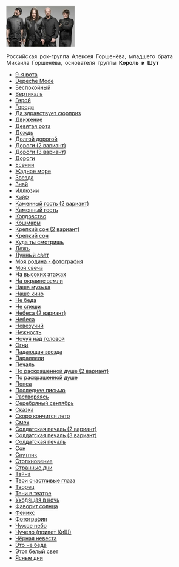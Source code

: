 ![](kukryniksy.jpg)

Российская рок-группа Алексея Горшенёва, младшего брата Михаила Горшенёва, основателя группы **Король и Шут**

* [9-я рота](9-я%20рота)
* [Depeche Mode](Depeche%20Mode)
* [Беспокойный](Беспокойный)
* [Вертикаль](Вертикаль)
* [Герой](Герой)
* [Города](Города)
* [Да здравствует сюрприз](Да%20здравствует%20сюрприз)
* [Движение](Движение)
* [Девятая рота](Девятая%20рота)
* [Дождь](Дождь)
* [Долгой дорогой](Долгой%20дорогой)
* [Дороги (2 вариант)](Дороги%20(2%20вариант))
* [Дороги (3 вариант)](Дороги%20(3%20вариант))
* [Дороги](Дороги)
* [Есенин](Есенин)
* [Жадное море](Жадное%20море)
* [Звезда](Звезда)
* [Знай](Знай)
* [Иллюзии](Иллюзии)
* [Кайф](Кайф)
* [Каменный гость (2 вариант)](Каменный%20гость%20(2%20вариант))
* [Каменный гость](Каменный%20гость)
* [Колдовство](Колдовство)
* [Кошмары](Кошмары)
* [Крепкий сон (2 вариант)](Крепкий%20сон%20(2%20вариант))
* [Крепкий сон](Крепкий%20сон)
* [Куда ты смотришь](Куда%20ты%20смотришь)
* [Ложь](Ложь)
* [Лунный свет](Лунный%20свет)
* [Моя родина - фотография](Моя%20родина%20-%20фотография)
* [Моя свеча](Моя%20свеча)
* [На высоких этажах](На%20высоких%20этажах)
* [На окраине земли](На%20окраине%20земли)
* [Наша музыка](Наша%20музыка)
* [Наше кино](Наше%20кино)
* [Не беда](Не%20беда)
* [Не спеши](Не%20спеши)
* [Небеса (2 вариант)](Небеса%20(2%20вариант))
* [Небеса](Небеса)
* [Невезучий](Невезучий)
* [Нежность](Нежность)
* [Ночуя над головой](Ночуя%20над%20головой)
* [Огни](Огни)
* [Падающая звезда](Падающая%20звезда)
* [Параллели](Параллели)
* [Печаль](Печаль)
* [По раскрашенной душе (2 вариант)](По%20раскрашенной%20душе%20(2%20вариант))
* [По раскрашенной душе](По%20раскрашенной%20душе)
* [Попса](Попса)
* [Последнее письмо](Последнее%20письмо)
* [Растворяясь](Растворяясь)
* [Серебряный сентябрь](Серебряный%20сентябрь)
* [Сказка](Сказка)
* [Скоро кончится лето](Скоро%20кончится%20лето)
* [Смех](Смех)
* [Солдатская печаль (2 вариант)](Солдатская%20печаль%20(2%20вариант))
* [Солдатская печаль (3 вариант)](Солдатская%20печаль%20(3%20вариант))
* [Солдатская печаль](Солдатская%20печаль)
* [Сон](Сон)
* [Спутник](Спутник)
* [Столкновение](Столкновение)
* [Странные дни](Странные%20дни)
* [Тайна](Тайна)
* [Твои счастливые глаза](Твои%20счастливые%20глаза)
* [Творец](Творец)
* [Тени в театре](Тени%20в%20театре)
* [Уходящая в ночь](Уходящая%20в%20ночь)
* [Фаворит солнца](Фаворит%20солнца)
* [Феникс](Феникс)
* [Фотография](Фотография)
* [Чужое небо](Чужое%20небо)
* [Чучело (привет КиШ)](Чучело%20(привет%20КиШ))
* [Чёрная невеста](Чёрная%20невеста)
* [Это не беда](Это%20не%20беда)
* [Этот белый свет](Этот%20белый%20свет)
* [Ясные дни](Ясные%20дни)
